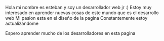 Hola mi nombre es esteban y soy un desarrollador web jr :)
Estoy muy interesado en aprender nuevas cosas de este mundo que es el desarrollo web
Mi pasion esta en el diseño de la pagina
Constantemente estoy actualizandome

Espero aprender mucho de los desarrolladores en esta pagina
